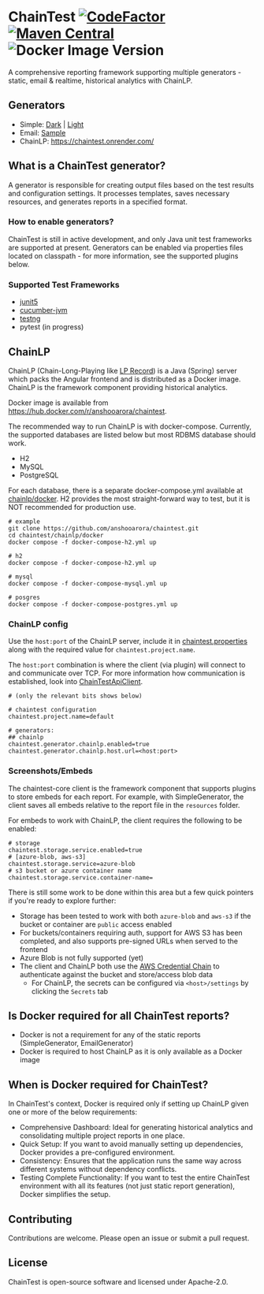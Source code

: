 # ChainTest [![CodeFactor](https://www.codefactor.io/repository/github/anshooarora/chaintest/badge)](https://www.codefactor.io/repository/github/anshooarora/chaintest) [![Maven Central](https://img.shields.io/maven-central/v/com.aventstack/chaintest-core.svg?maxAge=300)](http://search.maven.org/#search|ga|1|g:"com.aventstack") ![Docker Image Version](https://img.shields.io/docker/v/anshooarora/chaintest?arch=amd64&style=flat&label=ChainLP)

A comprehensive reporting framework supporting multiple generators - static, email & realtime, historical analytics with ChainLP. 

## Generators

* Simple: [Dark](https://chaintestblob.blob.core.windows.net/chaintest/dark/Index.html) | [Light](https://chaintestblob.blob.core.windows.net/chaintest/light/Index.html)
* Email: [Sample](https://chaintestblob.blob.core.windows.net/chaintest/email/Email.html)
* ChainLP: https://chaintest.onrender.com/ 

## What is a ChainTest generator?

A generator is responsible for creating output files based on the test results and configuration settings. It processes templates, saves necessary resources, and generates reports in a specified format.

### How to enable generators?

ChainTest is still in active development, and only Java unit test frameworks are supported at present. Generators can be enabled via properties files located on classpath - for more information, see the supported plugins below.

### Supported Test Frameworks

* [junit5](https://github.com/anshooarora/chaintest/tree/main/plugins/chaintest-junit5)
* [cucumber-jvm](https://github.com/anshooarora/chaintest/tree/main/plugins/chaintest-cucumber-jvm)
* [testng](https://github.com/anshooarora/chaintest/tree/main/plugins/chaintest-testng)
* pytest (in progress)

## ChainLP

ChainLP (Chain-Long-Playing like [LP Record](https://en.wikipedia.org/wiki/LP_record)) is a Java (Spring) server which packs the Angular frontend and is distributed as a Docker image. ChainLP is the framework component providing historical analytics.

Docker image is available from https://hub.docker.com/r/anshooarora/chaintest.

The recommended way to run ChainLP is with docker-compose. Currently, the supported databases are listed below but most RDBMS database should work.

* H2
* MySQL
* PostgreSQL

For each database, there is a separate docker-compose.yml available at [chainlp/docker](https://github.com/anshooarora/chaintest/tree/main/chainlp/docker). H2 provides the most straight-forward way to test, but it is NOT recommended for production use.

```
# example
git clone https://github.com/anshooarora/chaintest.git
cd chaintest/chainlp/docker
docker compose -f docker-compose-h2.yml up
```

```
# h2
docker compose -f docker-compose-h2.yml up

# mysql
docker compose -f docker-compose-mysql.yml up

# posgres
docker compose -f docker-compose-postgres.yml up
```

### ChainLP config

Use the `host:port` of the ChainLP server, include it in [chaintest.properties](https://github.com/anshooarora/chaintest/blob/main/Config.md) along with the required value for `chaintest.project.name`. 

The `host:port` combination is where the client (via plugin) will connect to and communicate over TCP. For more information how communication is established, look into [ChainTestApiClient](https://github.com/anshooarora/chaintest/blob/main/core/chaintest-core-java/src/main/java/com/aventstack/chaintest/http/ChainTestApiClient.java).

```
# (only the relevant bits shows below)

# chaintest configuration
chaintest.project.name=default

# generators:
## chainlp
chaintest.generator.chainlp.enabled=true
chaintest.generator.chainlp.host.url=<host:port>
```

### Screenshots/Embeds

The chaintest-core client is the framework component that supports plugins to store embeds for each report. For example, with SimpleGenerator, the client saves all embeds relative to the report file in the `resources` folder.

For embeds to work with ChainLP, the client requires the following to be enabled:

```
# storage
chaintest.storage.service.enabled=true
# [azure-blob, aws-s3]
chaintest.storage.service=azure-blob
# s3 bucket or azure container name
chaintest.storage.service.container-name=
```

There is still some work to be done within this area but a few quick pointers if you're ready to explore further:

* Storage has been tested to work with both `azure-blob` and `aws-s3` if the bucket or container are `public` access enabled
* For buckets/containers requiring auth, support for AWS S3 has been completed, and also supports pre-signed URLs when served to the frontend
* Azure Blob is not fully supported (yet)
* The client and ChainLP both use the [AWS Credential Chain](https://docs.aws.amazon.com/sdk-for-java/latest/developer-guide/credentials-chain.html) to authenticate against the bucket and store/access blob data
  * For ChainLP, the secrets can be configured via `<host>/settings` by clicking the `Secrets` tab

## Is Docker required for all ChainTest reports?
* Docker is not a requirement for any of the static reports (SimpleGenerator, EmailGenerator)
* Docker is required to host ChainLP as it is only available as a Docker image

## When is Docker required for ChainTest?
In ChainTest's context, Docker is required only if setting up ChainLP given one or more of the below requirements:

* Comprehensive Dashboard: Ideal for generating historical analytics and consolidating multiple project reports in one place.
* Quick Setup: If you want to avoid manually setting up dependencies, Docker provides a pre-configured environment.
* Consistency: Ensures that the application runs the same way across different systems without dependency conflicts.
* Testing Complete Functionality: If you want to test the entire ChainTest environment with all its features (not just static report generation), Docker simplifies the setup.

## Contributing

Contributions are welcome. Please open an issue or submit a pull request.

## License

ChainTest is open-source software and licensed under Apache-2.0.
